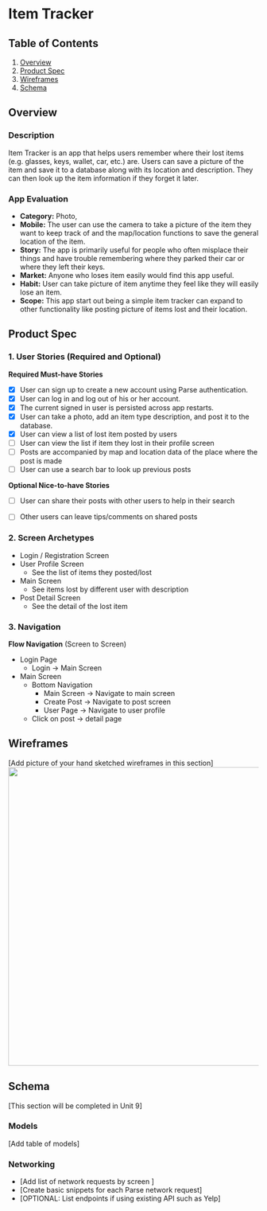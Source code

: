 # Item Tracker

## Table of Contents
1. [Overview](#Overview)
1. [Product Spec](#Product-Spec)
1. [Wireframes](#Wireframes)
2. [Schema](#Schema)

## Overview
### Description
Item Tracker is an app that helps users remember where their lost items (e.g. glasses, keys, wallet, car, etc.) are. Users can save a picture of the item and save it to a database along with its location and description. They can then look up the item information if they forget it later.

### App Evaluation
- **Category:** Photo,
- **Mobile:** The user can use the camera to take a picture of the item they want to keep track of and the map/location functions to save the general location of the item.
- **Story:** The app is primarily useful for people who often misplace their things and have trouble remembering where they parked their car or where they left their keys.
- **Market:** Anyone who loses item easily would find this app useful. 
- **Habit:** User can take picture of item anytime they feel like they will easily lose an item. 
- **Scope:** This app start out being a simple item tracker can expand to other functionality like posting picture of items lost and their location. 

## Product Spec

### 1. User Stories (Required and Optional)

**Required Must-have Stories**

- [x] User can sign up to create a new account using Parse authentication.
- [x] User can log in and log out of his or her account.
- [x] The current signed in user is persisted across app restarts.
- [x] User can take a photo, add an item type description, and post it to the database.
- [x] User can view a list of lost item posted by users
- [ ] User can view the list if item they lost in their profile screen
- [ ] Posts are accompanied by map and location data of the place where the post is made
- [ ] User can use a search bar to look up previous posts

**Optional Nice-to-have Stories**
- [ ] User can share their posts with other users to help in their search
- [ ] Other users can leave tips/comments on shared posts


### 2. Screen Archetypes

* Login / Registration Screen
* User Profile Screen
  * See the list of items they posted/lost
* Main Screen
  * See items lost by different user with description
* Post Detail Screen
  * See the detail of the lost item

### 3. Navigation

**Flow Navigation** (Screen to Screen)

* Login Page
  * Login -> Main Screen
* Main Screen
  * Bottom Navigation
    * Main Screen -> Navigate to main screen
    * Create Post -> Navigate to post screen
    * User Page -> Navigate to user profile
  * Click on post -> detail page
  

## Wireframes
[Add picture of your hand sketched wireframes in this section]
<img src="YOUR_WIREFRAME_IMAGE_URL" width=600>

## Schema 
[This section will be completed in Unit 9]
### Models
[Add table of models]
### Networking
- [Add list of network requests by screen ]
- [Create basic snippets for each Parse network request]
- [OPTIONAL: List endpoints if using existing API such as Yelp]

